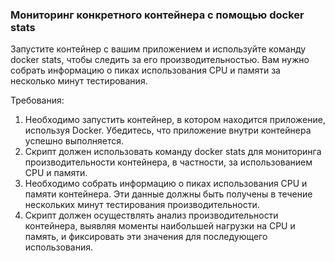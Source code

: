 
### Мониторинг конкретного контейнера с помощью docker stats

Запустите контейнер с вашим приложением и используйте команду docker stats, чтобы следить за его производительностью. Вам нужно собрать информацию о пиках использования CPU и памяти за несколько минут тестирования.

Требования:
1. Необходимо запустить контейнер, в котором находится приложение, используя Docker. Убедитесь, что приложение внутри контейнера успешно выполняется. 
2. Скрипт должен использовать команду docker stats для мониторинга производительности контейнера, в частности, за использованием CPU и памяти. 
3. Необходимо собрать информацию о пиках использования CPU и памяти контейнера. Эти данные должны быть получены в течение нескольких минут тестирования производительности. 
4. Скрипт должен осуществлять анализ производительности контейнера, выявляя моменты наибольшей нагрузки на CPU и память, и фиксировать эти значения для последующего использования.